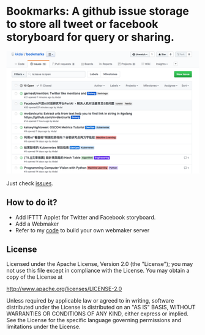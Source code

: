 Bookmarks: A github issue storage to store all tweet or facebook storyboard for query or sharing.
==============

![](images/bookmark.png)

Just check [issues](https://github.com/kkdai/bookmarks/issues).


How to do it?
---------------

- Add IFTTT Applet for Twitter and Facebook storyboard.
- Add a Webmaker
- Refer to my [code](https://github.com/kkdai/bookmark-makerserver) to build your own webmaker server 


License
---------------

Licensed under the Apache License, Version 2.0 (the "License");
you may not use this file except in compliance with the License.
You may obtain a copy of the License at

http://www.apache.org/licenses/LICENSE-2.0

Unless required by applicable law or agreed to in writing, software
distributed under the License is distributed on an "AS IS" BASIS,
WITHOUT WARRANTIES OR CONDITIONS OF ANY KIND, either express or implied.
See the License for the specific language governing permissions and
limitations under the License.


